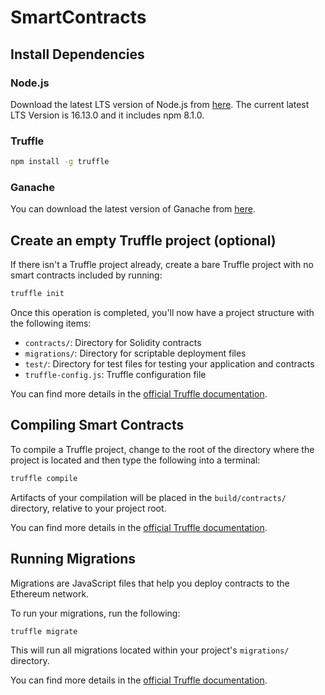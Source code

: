 # SmartContracts

## Install Dependencies

### Node.js

Download the latest LTS version of Node.js from [here](https://nodejs.org/en/download/). The current latest LTS Version is 16.13.0 and it includes npm 8.1.0.

### Truffle

```bash
npm install -g truffle
```

### Ganache

You can download the latest version of Ganache from [here](https://www.trufflesuite.com/ganache).

## Create an empty Truffle project (optional)

If there isn't a Truffle project already, create a bare Truffle project with no smart contracts included by running:

```bash
truffle init
```

Once this operation is completed, you'll now have a project structure with the following items:

- `contracts/`: Directory for Solidity contracts
- `migrations/`: Directory for scriptable deployment files
- `test/`: Directory for test files for testing your application and contracts
- `truffle-config.js`: Truffle configuration file

You can find more details in the [official Truffle documentation](https://www.trufflesuite.com/docs/truffle/getting-started/creating-a-project).

## Compiling Smart Contracts

To compile a Truffle project, change to the root of the directory where the project is located and then type the following into a terminal:

```bash
truffle compile
```

Artifacts of your compilation will be placed in the `build/contracts/` directory, relative to your project root.

You can find more details in the [official Truffle documentation](https://www.trufflesuite.com/docs/truffle/getting-started/compiling-contracts).

## Running Migrations

Migrations are JavaScript files that help you deploy contracts to the Ethereum network.

To run your migrations, run the following:

```bash
truffle migrate
```

This will run all migrations located within your project's `migrations/` directory.

You can find more details in the [official Truffle documentation](https://www.trufflesuite.com/docs/truffle/getting-started/running-migrations).

